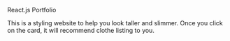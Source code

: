 React.js Portfolio

This is a styling website to help you look taller and slimmer.
Once you click on the card, it will recommend clothe listing to you.
